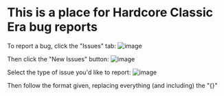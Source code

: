# This is a place for Hardcore Classic Era bug reports

To report a bug, click the "Issues" tab:
![image](https://github.com/JamminL/classic-hardcore-bugs/assets/107503518/311aacae-b10e-4810-bc7b-03c852142deb)


Then click the "New Issues" button:
![image](https://github.com/JamminL/classic-hardcore-bugs/assets/107503518/3f91d5b6-cf71-48f1-a62a-efc1b31d1e84)


Select the type of issue you'd like to report:
![image](https://github.com/JamminL/classic-hardcore-bugs/assets/107503518/36210601-8fd8-419e-83e7-7523225c0b1c)


 Then follow the format given, replacing everything (and including) the "{}"
